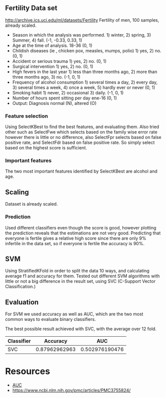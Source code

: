 ## Fertility Data set
http://archive.ics.uci.edu/ml/datasets/Fertility
Fertility of men, 100 samples, already scaled.

- Season in which the analysis was performed. 1) winter, 2) spring, 3) Summer, 4) fall. (-1, -0.33, 0.33, 1)
- Age at the time of analysis. 18-36 (0, 1)
- Childish diseases (ie , chicken pox, measles, mumps, polio) 1) yes, 2) no. (0, 1)
- Accident or serious trauma 1) yes, 2) no. (0, 1)
- Surgical intervention 1) yes, 2) no. (0, 1)
- High fevers in the last year 1) less than three months ago, 2) more than three months ago, 3) no. (-1, 0, 1)
- Frequency of alcohol consumption 1) several times a day, 2) every day, 3) several times a week, 4) once a week, 5) hardly ever or never (0, 1)
- Smoking habit 1) never, 2) occasional 3) daily. (-1, 0, 1)
- Number of hours spent sitting per day ene-16 (0, 1)
- Output: Diagnosis normal (N), altered (O)


### Feature selection
Using SelectKBest to find the best features, and evaluating them.
Also tried other such as SelectFwe which selects based on the family wise error rate however there is little or no difference, also SelectFpr selects based on false positive rate, and SelectFdr based on false positive rate. So simply select based on the highest score is sufficient.

### Important features
The two most important features identified by SelectKBest are alcohol and age.

## Scaling
Dataset is already scaled.

### Prediction
Used different classifiers even though the score is good, however plotting the prediction reveals that the estimations are not very good. Predicting that everyone is fertile gives a relative high score since there are only 9% infertile in the data set, so if everyone is fertile the accuracy is 90%.  

## SVM
Using StratifiedKFold in order to split the data 10 ways, and calculating average f1 and accuracy for them.
Tested out different SVM algorithms with little or not a big difference in the result set, using SVC (C-Support Vector Classification.)


## Evaluation
For SVM we used accuracy as well as AUC, which are the two most common ways to evaluate binary classifiers.

The best possible result achieved with SVC, with the average over 12 fold.

| Classifier    | Accuracy      | AUC             |
| ------------- | ------------- | --------------- |
| SVC           | 0.87962962963 | 0.502976190476  |


# Resources
- [AUC](https://en.wikipedia.org/wiki/Receiver_operating_characteristic)
- https://www.ncbi.nlm.nih.gov/pmc/articles/PMC3755824/
